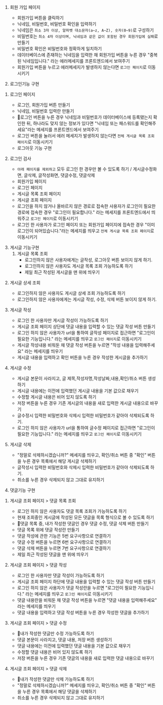 1. 회원 가입 페이지
    - 회원가입 버튼을 클릭하기
    - 닉네임, 비밀번호, 비밀번호 확인을 입력하기 
    - 닉네임은 `최소 3자 이상, 알파벳 대소문자(a~z, A~Z), 숫자(0~9)`로 구성하기
    - 비밀번호는 `최소 4자 이상이며, 닉네임과 같은 값이 포함된 경우 회원가입에 실패`로 만들기
    - 비밀번호 확인은 비밀번호와 정확하게 일치하기 
    - 데이터베이스에 존재하는 닉네임을 입력한 채 회원가입 버튼을 누른 경우 "중복된 닉네임입니다." 라는 에러메세지를 프론트엔드에서 보여주기
    - 회원가입 버튼을 누르고 에러메세지가 발생하지 않는다면 `로그인 페이지`로 이동시키기

2. 로그인기능 구현 
  1) 로그인 페이지
        - 로그인, 회원가입 버튼 만들기
        - 닉네임, 비밀번호 입력란 만들기
        - 🐣로그인 버튼을 누른 경우 닉네임과 비밀번호가 데이터베이스에 등록됐는지 확인한 뒤, 하나라도 맞지 않는 정보가 있다면 "닉네임 또는 패스워드를 확인해주세요"라는 메세지를 
          프론트엔드에서 보여주기
        - 로그인 버튼을 눌러서 에러 메세지가 발생하지 않는다면 `전체 게시글 목록 조회 페이지`로 이동시키기
        - 로그아웃 기능 구현

  2) 로그인 검사
        - `아래 페이지를 제외하고` 모두 로그인 한 경우만 볼 수 있도록 하기 / 게시글수정화면, 글삭제, 글작성화면, 댓글수정, 댓글삭제 
        - 회원가입 페이지
        - 로그인 페이지
        - 게시글 목록 조회 페이지
        - 게시글 조회 페이지
        - 로그인을 하지 않거나 올바르지 않은 경로로 접속한 사용자가 로그인이 필요한 경로에 접속한 경우 "로그인이 필요합니다." 라는 메세지를 프론트엔드에서 띄워주고 `로그인 페이지`로 
          이동시키기
        - 로그인 한 사용자가 로그인 페이지 또는 회원가입 페이지에 접속한 경우 "이미 로그인이 되어있습니다."라는 메세지를 띄우고 `전체 게시글 목록 조회 페이지`로 이동시키기

3. 게시글 기능구현 
      1) 게시글 목록 조회
            - 로그인하지 않은 사용자에게는 글작성, 로그아웃 버튼 보이지 않게 하기.
            - 로그인하지 않은 사용자도 게시글 목록 조회 가능하도록 하기 
            - 제일 최근 작성된 게시글을 맨 위에 띄우기

  2) 게시글 상세 조회 
      - 로그인하지 않은 사용자도 게시글 상세 조회 가능하도록 하기
      - 로그인하지 않은 사용자에게는 게시글 작성, 수정, 삭제 버튼 보이지 않게 하기. 

  3) 게시글 작성 
      - 로그인 한 사용자만 게시글 작성이 가능하도록 하기
      - 게시글 조회 페이지 상단에 댓글 내용을 입력할 수 있는 댓글 작성 버튼 만들기
      - 로그인 하지 않은 사용자가 url을 통하여 글작성 페이지로 접근하면 "로그인이 필요한 기능입니다." 라는 메세지를 띄우고 `로그인 페이지`로 이동시키기
      - 게시글 작성내용 비워둔 채 댓글 작성 버튼을 누르면 "작성 내용을 입력해주세요" 라는 메세지를 띄우기
      - 게시글 내용을 입력하고 확인 버튼을 누른 경우 작성한 게시글을 추가하기

  4) 게시글 수정 
      - 게시글 본문이 사라지고, 글 제목,작성자명,작성날짜,내용,확인/취소 버튼 생성하기   
      - 게시글 내용에는 이전에 입력했던 게시글 내용을 기본 값으로 채우기 
      - 수정할 게시글 내용은 비어 있지 않도록 하기
      - 저장 버튼을 누른 경우 기존 게시글의 내용을 새로 입력한 게시글 내용으로 바꾸기
      - 글수정시 입력한 비밀번호와 삭제시 입력한 비밀번호가 같아야 삭제되도록 하기.
      - 로그인 하지 않은 사용자가 url을 통하여 글수정 페이지로 접근하면 "로그인이 필요한 기능입니다." 라는 메세지를 띄우고 `로그인 페이지`로 이동시키기


  5) 게시글 삭제 
      - "정말로 삭제하시겠습니까?" 메세지를 띄우고, 확인/취소 버튼 중 "확인" 버튼을 누른 경우 목록에서 해당 게시글 삭제하기
      - 글작성시 입력한 비밀번호와 삭제시 입력한 비밀번호가 같아야 삭제되도록 하기.
      - 취소를 누른 경우 삭제되지 않고 그대로 유지하기

4. 댓글기능 구현 
  1) 게시글 조회 페이지 > 댓글 목록 조회
      - 로그인 하지 않은 사용자도 댓글 목록 조회가 가능하도록 하기
      - 현재 조회중인 게시글에 작성된 모든 댓글을 목록 형식으로 볼 수 있도록 하기
      - 🐣댓글 목록 중, 내가 작성한 댓글인 경우 댓글 수정, 댓글 삭제 버튼 만들기
      - 댓글 목록 위에 댓글 작성란 만들기
      - 댓글 작성에 관한 기능은 5번 요구사항으로 연결하기
      - 댓글 수정 버튼을 누르면 6번 요구사항으로 연결하기
      - 댓글 삭제 버튼을 누르면 7번 요구사항으로 연결하기
      - 제일 최근 작성된 댓글을 맨 위에 띄우기

  2) 게시글 조회 페이지 > 댓글 작성
      - 로그인 한 사용자만 댓글 작성이 가능하도록 하기
      - 게시글 조회 페이지 하단에 댓글 내용을 입력할 수 있는 댓글 작성 버튼 만들기
      - 로그인 하지 않은 사용자가 댓글 작성란을 누르면 "로그인이 필요한 기능입니다." 라는 메세지를 띄우고 `로그인 페이지`로 이동시키기
      - 댓글 내용란을 비워둔 채 댓글 작성 버튼을 누르면 "댓글 내용을 입력해주세요" 라는 메세지를 띄우기
      - 댓글 내용을 입력하고 댓글 작성 버튼을 누른 경우 작성한 댓글을 추가하기

  3) 게시글 조회 페이지 > 댓글 수정
      - 🐣내가 작성한 댓글만 수정 가능하도록 하기
      - 댓글 본문이 사라지고, 댓글 내용, 저장 버튼 생성하기
      - 댓글 내용에는 이전에 입력했던 댓글 내용을 기본 값으로 채우기
      - 수정할 댓글 내용은 비어 있지 않도록 하기
      - 저장 버튼을 누른 경우 기존 댓글의 내용을 새로 입력한 댓글 내용으로 바꾸기

  4) 게시글 조회 페이지 > 댓글 삭제
      - 🐣내가 작성한 댓글만 삭제 가능하도록 하기
      - "정말로 삭제하시겠습니까?" 메세지를 띄우고, 확인/취소 버튼 중 "확인" 버튼을 누른 경우 목록에서 해당 댓글을 삭제하기
      - 취소를 누른 경우 삭제되지 않고 그대로 유지하기

